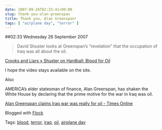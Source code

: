 ```yaml
---
date: 2007-09-26T02:33:41+09:00
slug: thank-you-alan-greenspan
title: Thank you, Alan Greenspan!
tags: [ "airplane day", "terror" ]
---
```


##02:33 Wednesday 26 September 2007

> David Shuster looks at Greenspan’s “revelation” that the occupation of Iraq was all about the oil.

[Crooks and Liars » Shuster on Hardball: Blood for Oil](http://www.crooksandliars.com/2007/09/18/shuster-on-hardball-blood-for-oil/)


I hope the video stays available on the site. 

Also



AMERICA’s elder statesman of finance, Alan Greenspan, has shaken the White House by declaring that the prime motive for the war in Iraq was oil.



[Alan Greenspan claims Iraq war was really for oil - Times Online](http://www.timesonline.co.uk/tol/news/world/article2461214.ece)

Blogged with [Flock](http://www.flock.com/blogged-with-flock)

Tags: [blood](http://technorati.com/tag/blood), [terror](http://technorati.com/tag/terror), [ iraq](http://technorati.com/tag/%20iraq), [ oil](http://technorati.com/tag/%20oil), [ airplane day](http://technorati.com/tag/%20airplane%20day)
